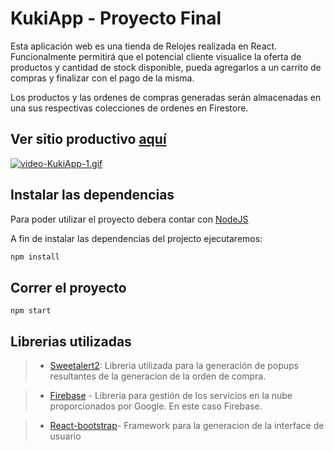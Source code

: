 # KukiApp - Proyecto Final

Esta aplicación web es una tienda de Relojes realizada en React. Funcionalmente permitirá que el potencial cliente visualice la oferta de productos y cantidad de stock disponible, pueda agregarlos a un carrito de compras y finalizar con el pago de la misma.

Los productos y las ordenes de compras generadas serán almacenadas en una sus respectivas colecciones de ordenes en Firestore.

## Ver sitio productivo [aquí](https://kukiapp-react.vercel.app/)
[![video-KukiApp-1.gif](https://s8.gifyu.com/images/video-KukiApp-1.gif)](https://gifyu.com/image/SHvKQ)
## Instalar las dependencias

Para poder utilizar el proyecto debera contar con [NodeJS](https://nodejs.org/es/)

A fin de instalar las dependencias del projecto ejecutaremos:

```bash
npm install
```

## Correr el proyecto

```
npm start
```

## Librerias utilizadas
> - [Sweetalert2](https://sweetalert2.github.io/#download): Libreria utilizada para la generación de popups resultantes de la generacion de la orden de compra.

> - [Firebase](https://firebase.google.com/docs/web/setup) - Libreria para gestión de los servicios en la nube proporcionados por Google. En este caso Firebase.

> - [React-bootstrap](https://react-bootstrap.github.io/getting-started/introduction)- Framework para la generacion de la interface de usuario

